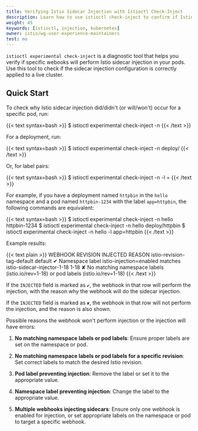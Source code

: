 ```yaml
---
title: Verifying Istio Sidecar Injection with Istioctl Check-Inject
description: Learn how to use istioctl check-inject to confirm if Istio sidecar injection is properly enabled for your deployments.
weight: 45
keywords: [istioctl, injection, kubernetes]
owner: istio/wg-user-experience-maintainers
test: no
---
```


`istioctl experimental check-inject` is a diagnostic tool that helps you verify if specific webooks will perform Istio sidecar injection in your pods. Use this tool to check if the sidecar injection configuration is correctly applied to a live cluster.

## Quick Start

To check why Istio sidecar injection did/didn't (or will/won't) occur for a specific pod, run:

{{< text syntax=bash >}}
$ istioctl experimental check-inject -n <namespace> <pod-name>
{{< /text >}}

For a deployment, run:

{{< text syntax=bash >}}
$ istioctl experimental check-inject -n <namespace> deploy/<deployment-name>
{{< /text >}}

Or, for label pairs:

{{< text syntax=bash >}}
$ istioctl experimental check-inject -n <namespace> -l <label-key>=<label-value>
{{< /text >}}

For example, if you have a deployment named `httpbin` in the `hello` namespace and a pod named `httpbin-1234` with the label `app=httpbin`, the following commands are equivalent:

{{< text syntax=bash >}}
$ istioctl experimental check-inject -n hello httpbin-1234
$ istioctl experimental check-inject -n hello deploy/httpbin
$ istioctl experimental check-inject -n hello -l app=httpbin
{{< /text >}}

Example results:

{{< text plain >}}
WEBHOOK                      REVISION  INJECTED      REASON
istio-revision-tag-default   default   ✔             Namespace label istio-injection=enabled matches
istio-sidecar-injector-1-18  1-18      ✘             No matching namespace labels (istio.io/rev=1-18) or pod labels (istio.io/rev=1-18)
{{< /text >}}

If the `INJECTED` field is marked as `✔`, the webhook in that row will perform the injection, with the reason why the webhook will do the sidecar injection.

If the `INJECTED` field is marked as `✘`, the webhook in that row will not perform the injection, and the reason is also shown.

Possible reasons the webhook won't perform injection or the injection will have errors:

1. **No matching namespace labels or pod labels**: Ensure proper labels are set on the namespace or pod.

1. **No matching namespace labels or pod labels for a specific revision**: Set correct labels to match the desired Istio revision.

1. **Pod label preventing injection**: Remove the label or set it to the appropriate value.

1. **Namespace label preventing injection**: Change the label to the appropriate value.

1. **Multiple webhooks injecting sidecars**: Ensure only one webhook is enabled for injection, or set appropriate labels on the namespace or pod to target a specific webhook.
